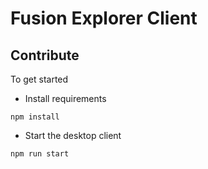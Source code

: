 # Fusion Explorer Client

## Contribute

To get started

- Install requirements

```
npm install
```

- Start the desktop client

```
npm run start
```

